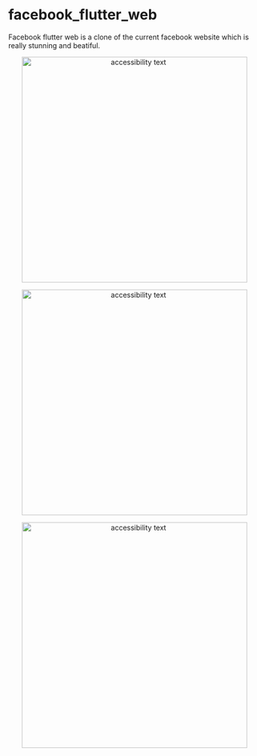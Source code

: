# facebook_flutter_web
Facebook flutter web is a clone of the current facebook website which is really stunning and beatiful.

<p align="center">
  <img src="https://github.com/JohnKinyanjui/facebook_flutter_web/blob/master/assets/screen_shots/image_foru.png" width="450" alt="accessibility text">
</p>


<p align="center">
  <img src="https://github.com/JohnKinyanjui/facebook_flutter_web/blob/master/assets/screen_shots/image_one.png" width="450" alt="accessibility text">
</p>

<p align="center">
  <img src="https://github.com/JohnKinyanjui/facebook_flutter_web/blob/master/assets/screen_shots/image_three.png" width="450" alt="accessibility text">
</p>
